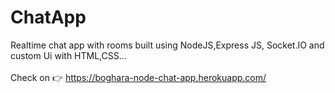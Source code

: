 # ChatApp
Realtime chat app with rooms built using NodeJS,Express JS, Socket.IO and custom Ui with HTML,CSS...
<br><br>
Check on 👉 https://boghara-node-chat-app.herokuapp.com/
